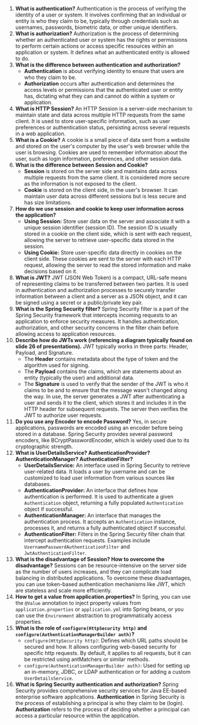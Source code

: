1. **What is authentication?** Authentication is the process of verifying the identity of a user or system. It involves confirming that an individual or entity is who they claim to be, typically through credentials such as usernames, passwords, biometric data, or other unique identifiers.
2. **What is authorization?** Authorization is the process of determining whether an authenticated user or system has the rights or permissions to perform certain actions or access specific resources within an application or system. It defines what an authenticated entity is allowed to do.
3. **What is the difference between authentication and authorization?**
   - **Authentication** is about verifying identity to ensure that users are who they claim to be.
   - **Authorization** occurs after authentication and determines the access levels or permissions that the authenticated user or entity has, dictating what they can and cannot do within a system or application.
4. **What is HTTP Session?** An HTTP Session is a server-side mechanism to maintain state and data across multiple HTTP requests from the same client. It is used to store user-specific information, such as user preferences or authentication status, persisting across several requests in a web application.
5. **What is a Cookie?** A cookie is a small piece of data sent from a website and stored on the user's computer by the user's web browser while the user is browsing. Cookies are used to remember information about the user, such as login information, preferences, and other session data.
6. **What is the difference between Session and Cookie?**
   - **Session** is stored on the server side and maintains data across multiple requests from the same client. It is considered more secure as the information is not exposed to the client.
   - **Cookie** is stored on the client side, in the user's browser. It can maintain user data across different sessions but is less secure and has size limitations.
7. **How do we use session and cookie to keep user information across the application?**
   - **Using Session:** Store user data on the server and associate it with a unique session identifier (session ID). The session ID is usually stored in a cookie on the client side, which is sent with each request, allowing the server to retrieve user-specific data stored in the session.
   - **Using Cookie:** Store user-specific data directly in cookies on the client side. These cookies are sent to the server with each HTTP request, allowing the server to read the stored information and make decisions based on it.
8. **What is JWT?** JWT (JSON Web Token) is a compact, URL-safe means of representing claims to be transferred between two parties. It is used in authentication and authorization processes to securely transfer information between a client and a server as a JSON object, and it can be signed using a secret or a public/private key pair.
9. **What is the Spring Security filter?** Spring Security filter is a part of the Spring Security framework that intercepts incoming requests to an application to enforce security measures. It handles authentication, authorization, and other security concerns in the filter chain before allowing access to application resources.
10. **Describe how do JWTs work (referencing a diagram typically found on slide 26 of presentations).** JWT typically works in three parts: Header, Payload, and Signature.
    - The **Header** contains metadata about the type of token and the algorithm used for signing.
    - The **Payload** contains the claims, which are statements about an entity (typically the user) and additional data.
    - The **Signature** is used to verify that the sender of the JWT is who it claims to be and to ensure that the message wasn't changed along the way. In use, the server generates a JWT after authenticating a user and sends it to the client, which stores it and includes it in the HTTP header for subsequent requests. The server then verifies the JWT to authorize user requests.
11. **Do you use any Encoder to encode Password?** Yes, in secure applications, passwords are encoded using an encoder before being stored in a database. Spring Security provides several password encoders, like BCryptPasswordEncoder, which is widely used due to its cryptographic strength.
12. **What is UserDetailsService? AuthenticationProvider? AuthenticationManager? AuthenticationFilter?**
    - **UserDetailsService:** An interface used in Spring Security to retrieve user-related data. It loads a user by username and can be customized to load user information from various sources like databases.
    - **AuthenticationProvider:** An interface that defines how authentication is performed. It is used to authenticate a given `Authentication` object, returning a fully populated `Authentication` object if successful.
    - **AuthenticationManager:** An interface that manages the authentication process. It accepts an `Authentication` instance, processes it, and returns a fully authenticated object if successful.
    - **AuthenticationFilter:** Filters in the Spring Security filter chain that intercept authentication requests. Examples include `UsernamePasswordAuthenticationFilter` and `JwtAuthenticationFilter`.
13. **What is the disadvantage of Session? How to overcome the disadvantage?** Sessions can be resource-intensive on the server side as the number of users increases, and they can complicate load balancing in distributed applications. To overcome these disadvantages, you can use token-based authentication mechanisms like JWT, which are stateless and scale more efficiently.
14. **How to get a value from application.properties?** In Spring, you can use the `@Value` annotation to inject property values from `application.properties` or `application.yml` into Spring beans, or you can use the `Environment` abstraction to programmatically access properties.
15. **What is the role of `configure(HttpSecurity http)` and `configure(AuthenticationManagerBuilder auth)`?**
    - `configure(HttpSecurity http)`: Defines which URL paths should be secured and how. It allows configuring web-based security for specific http requests. By default, it applies to all requests, but it can be restricted using antMatchers or similar methods.
    - `configure(AuthenticationManagerBuilder auth)`: Used for setting up an in-memory, JDBC, or LDAP authentication or for adding a custom `UserDetailsService`.
16. **What is Spring Security authentication and authorization?** Spring Security provides comprehensive security services for Java EE-based enterprise software applications. **Authentication** in Spring Security is the process of establishing a principal is who they claim to be (login). **Authorization** refers to the process of deciding whether a principal can access a particular resource within the application.